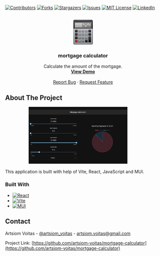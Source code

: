 [![Contributors][contributors-shield]][contributors-url]
[![Forks][forks-shield]][forks-url]
[![Stargazers][stars-shield]][stars-url]
[![Issues][issues-shield]][issues-url]
[![MIT License][license-shield]][license-url]
[![LinkedIn][linkedin-shield]][linkedin-url]

<!-- PROJECT LOGO -->
<br />
<div align="center">
  <a target="_blank" href="https://github.com/artsiom-voitas/mortgage-calculator/">
    <img src="./public/calculator.svg" alt="Logo" width="80" height="80" stroke="white">
  </a>

<h3 align="center">mortgage calculator</h3>

  <p align="center">
    Calculate the amount of the mortgage.
    <br />
    <a href="https://artsiom-voitas.github.io/mortgage-calculator"><strong>View Demo</strong></a>
    <br />
    <br />
    <a href="https://github.com/artsiom-voitas/mortgage-calculator/issues">Report Bug</a>
    ·
    <a href="https://github.com/artsiom-voitas/mortgage-calculator/issues">Request Feature</a>
  </p>
</div>

<!-- ABOUT THE PROJECT -->

## About The Project

<p align="center">
  <img src="src/images/main-page-screenshoot.png" width="320" alt="Main page screenshot">
&nbsp; &nbsp; &nbsp; &nbsp;
</p>

This application is built with help of Vite, React, JavaScript and MUI.

### Built With

-   [![React][React.js]][React-url]
-   [![Vite][vitejs.dev]][vitejs-url]
-   [![MUI][mui.com]][mui-url]

<!-- CONTACT -->

## Contact

Artsiom Voitas - [@artsiom_voitas](https://twitter.com/artsiom_voitas) - artsiom.voitas@gmail.com

Project
Link: [https://github.com/artsiom-voitas/mortgage-calculator](https://github.com/artsiom-voitas/mortgage-calculator)

<!-- MARKDOWN LINKS & IMAGES -->
<!-- https://www.markdownguide.org/basic-syntax/#reference-style-links -->

[contributors-shield]: https://img.shields.io/github/contributors/artsiom-voitas/mortgage-calculator.svg?style=for-the-badge
[contributors-url]: https://github.com/artsiom-voitas/mortgage-calculator/graphs/contributors
[forks-shield]: https://img.shields.io/github/forks/artsiom-voitas/mortgage-calculator.svg?style=for-the-badge
[forks-url]: https://github.com/artsiom-voitas/mortgage-calculator/network/members
[stars-shield]: https://img.shields.io/github/stars/artsiom-voitas/mortgage-calculator.svg?style=for-the-badge
[stars-url]: https://github.com/artsiom-voitas/mortgage-calculator/stargazers
[issues-shield]: https://img.shields.io/github/issues/artsiom-voitas/mortgage-calculator.svg?style=for-the-badge
[issues-url]: https://github.com/artsiom-voitas/mortgage-calculator/issues
[license-shield]: https://img.shields.io/github/license/artsiom-voitas/mortgage-calculator.svg?style=for-the-badge
[license-url]: https://github.com/artsiom-voitas/mortgage-calculator/blob/main/LICENSE
[linkedin-shield]: https://img.shields.io/badge/-LinkedIn-black.svg?style=for-the-badge&logo=linkedin&colorB=555
[linkedin-url]: https://www.linkedin.com/in/artsiom-voitas/
[React.js]: https://img.shields.io/badge/React-20232A?style=for-the-badge&logo=react&logoColor=61DAFB
[React-url]: https://reactjs.org/
[vitejs.dev]: https://img.shields.io/badge/vite-%23646CFF.svg?style=for-the-badge&logo=vite&logoColor=white
[vitejs-url]: https://vitejs.dev/
[mui.com]: https://img.shields.io/badge/MUI-%230081CB.svg?style=for-the-badge&logo=mui&logoColor=white
[mui-url]: https://mui.com/

